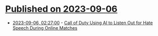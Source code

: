 # [Published on 2023-09-06](index.md)

* [2023-09-06, 02:27:00](https://soylentnews.org/article.pl?sid=23/09/05/0056236&from=rss) - [Call of Duty Using AI to Listen Out for Hate Speech During Online Matches](https://soylentnews.org/article.pl?sid=23/09/05/0056236&from=rss)

